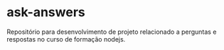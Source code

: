 # ask-answers
Repositório para desenvolvimento de projeto relacionado a perguntas e respostas no curso de formação nodejs.
